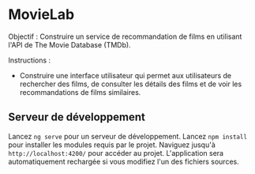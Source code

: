 # MovieLab

Objectif : Construire un service de recommandation de films en utilisant l'API de The Movie Database (TMDb).

Instructions :

- Construire une interface utilisateur qui permet aux utilisateurs de rechercher des films, de consulter les détails des films et de voir les recommandations de films similaires.


## Serveur de développement

Lancez `ng serve` pour un serveur de développement.
Lancez `npm install` pour installer les modules requis par le projet.
Naviguez jusqu'à `http://localhost:4200/` pour accéder au projet. L'application sera automatiquement rechargée si vous modifiez l'un des fichiers sources.
